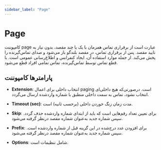 ```yaml
---
sidebar_label: "Page"
---
```

<head>
  <title>معرفی Page | مستندات سیموتل</title>
</head>


# Page

کامپوننت page عبارت است از برقراری تماس همزمان با یک یا چند مقصد، بدون نیاز به تایید مقصد. پس از برقراری تماس، در مقصد بلندگو باز می‌شود و صدای تماس‌گیرنده را پخش می‌کند. از جمله موارد استفاده آن، ایجاد کنفرانس و اطلاع‌‌رسانی عمومی است. با قطع تماس توسط تماس‌گیرنده، تماس تمامی افراد قطع می‌شود.


## پارامترها کامپوننت

- **Extension**: انتخاب داخلی برای اعمال paging است. درصورتی‌‌که هیچ داخلی‌ای انتخاب نشود، تماس به سمت داخلی منطبق با شماره واردشده ارسال می‌‌گردد.

- **Timeout (sec)**: مدت زمان زنگ خوردن داخلی (برحسب ثانیه) است.

- **Skip**: برای تعیین تعداد رقم‌‌هایی است که باید از ابتدای شماره واردشده حذف گردد. سپس شماره جدید به‌‌عنوان شماره مقصد درنظر گرفته می‌‌شود.

- **Prefix**: برای افزودن عدد درج‌شده در این گزینه قبل از شماره واردشده است. سپس شماره جدید به‌‌عنوان شماره مقصد درنظر گرفته می‌‌شود.

- **Options**: شامل تنظیمات است.

